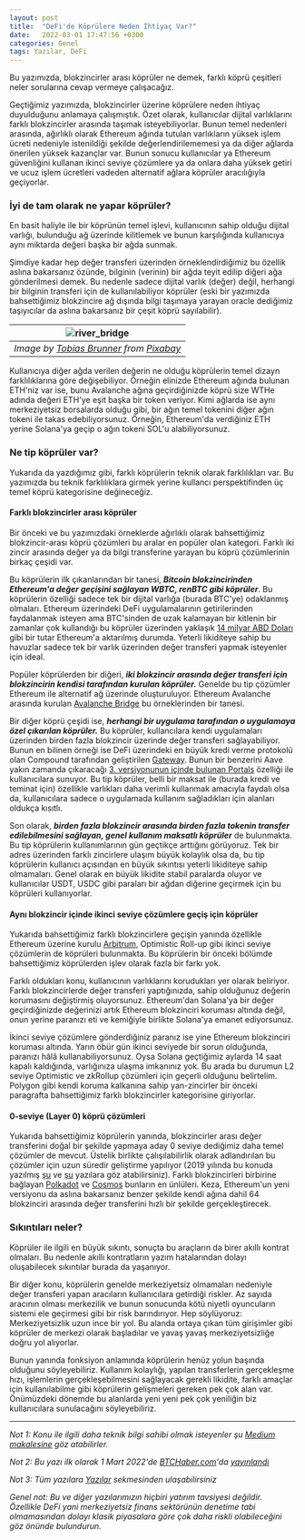 ```yaml
---
layout: post
title:  "DeFi'de Köprülere Neden İhtiyaç Var?"
date:   2022-03-01 17:47:56 +0300
categories: Genel
tags: Yazılar, DeFi
---
```


Bu yazımızda, blokzincirler arası köprüler ne demek, farklı köprü çeşitleri neler sorularına cevap vermeye çalışacağız. 

Geçtiğimiz yazımızda, blokzincirler üzerine köprülere neden ihtiyaç duyulduğunu anlamaya çalışmıştık. Özet olarak, kullanıcılar dijital varlıklarını farklı blokzincirler arasında taşımak isteyebiliyorlar. Bunun temel nedenleri arasında, ağırlıklı olarak Ethereum ağında tutulan varlıkların yüksek işlem ücreti nedeniyle istenildiği şekilde değerlendirilememesi ya da diğer ağlarda önerilen yüksek kazançlar var.  Bunun sonucu kullanıcılar ya Ethereum güvenliğini kullanan ikinci seviye çözümlere ya da onlara daha yüksek getiri ve ucuz işlem ücretleri vadeden alternatif ağlara köprüler aracılığıyla geçiyorlar.

### İyi de tam olarak ne yapar köprüler?
En basit haliyle ile bir köprünün temel işlevi, kullanıcının sahip olduğu dijital varlığı, bulunduğu ağ üzerinde kilitlemek ve bunun karşılığında kullanıcıya aynı miktarda değeri başka bir ağda sunmak. 

Şimdiye kadar hep değer transferi üzerinden örneklendirdiğimiz bu özellik aslına bakarsanız özünde, bilginin (verinin) bir ağda teyit edilip diğeri ağa gönderilmesi demek. Bu nedenle sadece dijital varlık (değer) değil, herhangi bir bilginin transferi için de kullanılabiliyor köprüler (eski bir yazımızda bahsettiğimiz blokzincire ağ dışında bilgi taşımaya yarayan oracle dediğimiz taşıyıcılar da aslına bakarsanız bir çeşit köprü sayılabilir). 

| ![river_bridge](/assets/river-6175173_800.jpg.jpg)|
|:--:| 
| *Image by [Tobias Brunner](https://pixabay.com/users/tobiasbrunner-13708887) from [Pixabay](https://pixabay.com/)*|

Kullanıcıya diğer ağda verilen değerin ne olduğu köprülerin temel dizayn farklılıklarına göre değişebiliyor. Örneğin elinizde Ethereum ağında bulunan ETH'niz var ise, bunu Avalanche ağına geçirdiğinizde köprü size WTHe adında değeri ETH'ye eşit başka bir token veriyor. Kimi ağlarda ise aynı merkeziyetsiz borsalarda olduğu gibi, bir ağın temel tokenini diğer ağın tokeni ile takas edebiliyorsunuz. Örneğin, Ethereum'da verdiğiniz ETH yerine Solana'ya geçip o ağın tokeni SOL'u alabiliyorsunuz. 

### Ne tip köprüler var?
Yukarıda da yazdığımız gibi, farklı köprülerin teknik olarak farklılıkları var. Bu yazımızda bu teknik farklılıklara girmek yerine kullancı perspektifinden üç temel köprü kategorisine değineceğiz. 

#### Farklı blokzincirler arası köprüler
Bir önceki ve bu yazımızdaki örneklerde ağırlıklı olarak bahsettiğimiz blokzincir-arası köprü çözümleri bu aralar en popüler olan kategori. Farklı iki zincir arasında değer ya da bilgi transferine yarayan bu köprü çözümlerinin birkaç çeşidi var.

Bu köprülerin ilk çıkanlarından bir tanesi, ***Bitcoin blokzincirinden Ethereum'a değer geçişini sağlayan WBTC, renBTC gibi köprüler***. Bu köprülerin özelliği sadece tek bir dijital varlığa (burada BTC'ye) odaklanmış olmaları. Ethereum üzerindeki DeFi uygulamalarının getirilerinden faydalanmak isteyen ama BTC'sinden de uzak kalamayan bir kitlenin bir zamanlar çok kullandığı bu köprüler üzerinden yaklaşık [14 milyar ABD Doları](https://btconethereum.com/) gibi bir tutar Ethereum'a aktarılmış durumda. Yeterli likiditeye sahip bu havuzlar sadece tek bir varlık üzerinden değer transferi yapmak isteyenler için ideal. 

Popüler köprülerden bir diğeri, ***iki blokzincir arasında değer transferi için blokzincirin kendisi tarafından kurulan köprüler.*** Genelde bu tip çözümler Ethereum ile alternatif ağ üzerinde oluşturuluyor. Ethereum Avalanche arasında kurulan [Avalanche Bridge](https://bridge.avax.network/) bu örneklerinden bir tanesi. 

Bir diğer köprü çeşidi ise, ***herhangi bir uygulama tarafından o uygulamaya özel çıkarılan köprüler.*** Bu köprüler, kullancılara kendi uygulamaları üzerinden birden fazla blokzincir üzerinde değer transferi sağlayabiliyor. Bunun en bilinen örneği ise DeFi üzerindeki en büyük kredi verme protokolü olan Compound tarafından geliştirilen [Gateway](https://compound.cash/). Bunun bir benzerini Aave  yakın zamanda çıkaracağı [3. versiyonunun içinde bulunan Portals](https://docs.aave.com/developers/getting-started/v3-overview) özelliği ile kullanıcılara sunuyor.  Bu tip köprüler, belli bir maksat ile (burada kredi ve teminat için) özellikle varlıkları daha verimli kullanmak amacıyla faydalı olsa da, kullanıcılara sadece o uygulamada kullanım sağladıkları için alanları oldukça kısıtlı. 

Son olarak, ***birden fazla blokzincir arasında birden fazla tokenin transfer edilebilmesini sağlayan, genel kullanım maksatlı köprüler*** de bulunmakta. Bu tip köprülerin kullanımlarının gün geçtikçe arttığını görüyoruz. Tek bir adres üzerinden farklı zincirlere ulaşım büyük kolaylık olsa da, bu tip köprülerin kullanıcı açısından en büyük sıkıntısı yeterli likiditeye sahip olmamaları. Genel olarak en büyük likidite stabil paralarda oluyor ve kullanıcılar USDT, USDC gibi paraları bir ağdan diğerine geçirmek için bu köprüleri kullanıyorlar. 

#### Aynı blokzincir içinde ikinci seviye çözümlere geçiş için köprüler
Yukarıda bahsettiğimiz farklı blokzincirlere geçişin yanında özellikle Ethereum üzerine kurulu [Arbitrum](https://bridge.arbitrum.io/), Optimistic Roll-up gibi ikinci seviye çözümlerin de köprüleri bulunmakta. Bu köprülerin bir önceki bölümde bahsettiğimiz köprülerden işlev olarak fazla bir farkı yok. 

Farklı oldukları konu, kullanıcının varlıklarını korudukları yer olarak beliriyor. Farklı blokzincirlerde değer transferi yaptığınızda, sahip olduğunuz değerin korumasını değiştirmiş oluyorsunuz. Ethereum'dan Solana'ya bir değer geçirdiğinizde değerinizi artık Ethereum blokzinciri koruması altında değil, onun yerine paranızı eti ve kemiğiyle birlikte Solana'ya emanet ediyorsunuz. 

İkinci seviye çözümlere gönderdiğiniz paranız ise yine Ethereum blokzinciri koruması altında. Yarın öbür gün ikinci seviyede bir sorun olduğunda, paranızı hâlâ kullanabiliyorsunuz. Oysa Solana geçtiğimiz aylarda 14 saat kapalı kaldığında, varlığınıza ulaşma imkanınız yok. Bu arada bu durumun L2 seviye Optimistic ve zkRollup çözümleri için geçerli olduğunu belirtelim. Polygon gibi kendi koruma kalkanına sahip yan-zincirler bir önceki paragrafta bahsettiğimiz farklı blokzincirler kategorisine giriyorlar. 

####  0-seviye (Layer 0) köprü çözümleri
Yukarıda bahsettiğimiz köprülerin yanında, blokzincirler arası değer transferini doğal bir şekilde yapmaya aday 0 seviye dediğimiz daha temel çözümler de mevcut. Üstelik birlikte çalışılabilirlik olarak adlandırılan bu çözümler için uzun süredir geliştirme yapılıyor (2019 yılında bu konuda yazılmış [şu](https://medium.com/turansert/bir-blockchain-di%C4%9Feri-ile-konu%C5%9Fur-mu-180866895f83) ve [şu](https://medium.com/turansert/blockchainler-i%C3%A7in-b%C3%BCy%C3%BCmenin-yolu-kar%C5%9F%C4%B1l%C4%B1kl%C4%B1-konu%C5%9Fup-payla%C5%9Fmak-d1fe44cdd45c) yazılara göz atabilirsiniz). Farklı blokzincirleri birbirine bağlayan [Polkadot](https://polkadot.network/) ve [Cosmos](https://cosmos.network/) bunların en ünlüleri. Keza, Ethereum'un yeni versiyonu da aslına bakarsanız benzer şekilde kendi ağına dahil 64 blokzinciri arasında değer transferini hızlı bir şekilde gerçekleştirecek. 

### Sıkıntıları neler?
Köprüler ile ilgili en büyük sıkıntı, sonuçta bu araçların da birer akıllı kontrat olmaları. Bu nedenle akıllı kontratların yazım hatalarından dolayı oluşabilecek sıkıntılar burada da yaşanıyor. 

Bir diğer konu, köprülerin genelde merkeziyetsiz olmamaları nedeniyle değer transferi yapan aracıların kullanıcılara getirdiği riskler. Az sayıda aracının olması merkezilik ve bunun sonucunda kötü niyetli oyuncuların sistemi ele geçirmesi gibi bir risk barındırıyor. Hep söylüyoruz: Merkeziyetsizlik uzun ince bir yol. Bu alanda ortaya çıkan tüm girişimler gibi köprüler de merkezi olarak başladılar ve yavaş yavaş merkeziyetsizliğe doğru yol alıyorlar. 

Bunun yanında fonksiyon anlamında köprülerin henüz yolun başında olduğunu söyleyebiliriz. Kullanım kolaylığı, yapılan transferlerin gerçekleşme hızı, işlemlerin gerçekleşebilmesini sağlayacak gerekli likidite, farklı amaçlar için kullanılabilme gibi köprülerin gelişmeleri gereken pek çok alan var. Önümüzdeki dönemde bu alanlarda yeni yeni pek çok yeniliğin biz kullanıcılara sunulacağını söyleyebiliriz.  

---

*Not 1: Konu ile ilgili daha teknik bilgi sahibi olmak isteyenler şu [Medium makalesine](https://medium.com/1kxnetwork/blockchain-bridges-5db6afac44f8) göz atabilirler.*

*Not 2: Bu yazı ilk olarak 1 Mart 2022'de [BTCHaber.com](https://www.btchaber.com/)'da [yayınlandı]()*

*Not 3: Tüm yazılara [Yazılar](/articles/) sekmesinden ulaşabilirsiniz*

*Genel not: Bu ve diğer yazılarımızın hiçbiri yatırım tavsiyesi değildir. Özellikle DeFi yani merkeziyetsiz finans sektörünün denetime tabi olmamasından dolayı klasik piyasalara göre çok daha riskli olabileceğini göz önünde bulundurun.*
